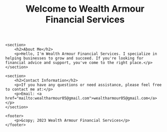<!DOCTYPE html>
<html>
<head>
    <meta charset="UTF-8">
    <meta name="viewport" content="width=device-width, initial-scale=1.0">
    <title>Wealth Armour Financial Services</title>
</head>
<body>
    <header>
        <h1>Welcome to Wealth Armour Financial Services</h1>
    </header>

    <section>
        <h2>About Me</h2>
        <p>Hello, I'm Wealth Armour Financial Services. I specialize in helping businesses to grow and succeed. If you're looking for financial advice and support, you've come to the right place.</p>
    </section>

    <section>
        <h2>Contact Information</h2>
        <p>If you have any questions or need assistance, please feel free to contact me at:</p>
        <p>Email: <a href="mailto:wealtharmour05@gmail.com">wealtharmour05@gmail.com</a></p>
    </section>

    <footer>
        <p>&copy; 2023 Wealth Armour Financial Services</p>
    </footer>
</body>
</html>
